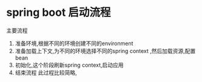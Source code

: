 # spring boot 启动流程
主要流程
1. 准备环境,根据不同的环境创建不同的environment
2. 准备加载上下文,为不同的环境选择不同的spring context ,然后加载资源,配置bean
3. 初始化,这个阶段刷新spring context,启动应用
4. 结束流程
此过程比较简略,